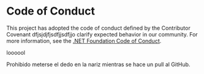 # Code of Conduct

This project has adopted the code of conduct defined by the Contributor Covenant
dfjsjdjfjsdfjjsdfjjo clarify expected behavior in our community.
For more information, see the [.NET Foundation Code of Conduct](https://dotnetfoundation.org/code-of-conduct).


loooool

Prohibido meterse el dedo en la nariz mientras se hace un pull al GitHub.



